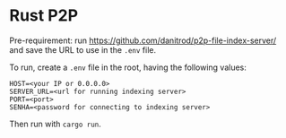 # Rust P2P

Pre-requirement: run https://github.com/danitrod/p2p-file-index-server/ and save the URL to use in the `.env` file.

To run, create a `.env` file in the root, having the following values:

```
HOST=<your IP or 0.0.0.0>
SERVER_URL=<url for running indexing server>
PORT=<port>
SENHA=<password for connecting to indexing server>
```

Then run with `cargo run`.
